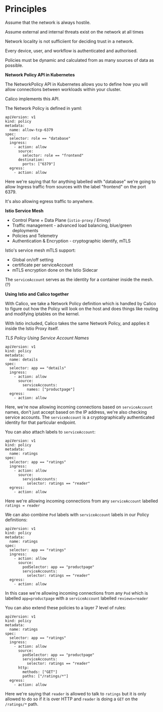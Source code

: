 # Principles

Assume that the network is always hostile.

Assume external and internal threats exist on the network at all times

Network locality is not sufficiient for deciding trust in a network.

Every device, user, and workflow is authenticated and authorised.

Policies must be dynamic and calculated from as many sources of data as possible.

__Network Policy API in Kubernetes__

The NetworkPolicy API in Kubernetes allows you to define how you will allow connections between workloads within your cluster.

Calico implements this API.

The Network Policy is defined in yaml:

    apiVersion: v1
    kind: policy
    metadata:
      name: allow-tcp-6379
    spec:
      selector: role == "database"
      ingress:
        - action: allow
          source:
            selector: role == "frontend"
          destination:
            ports: ["6379"]
      egress:
        - action: allow

Here we're saying that for anything labelled with "database" we're going to allow Ingress traffic from sources with the label "frontend" on the port 6379.

It's also allowing egress traffic to anywhere.

__Istio Service Mesh__

- Control Plane + Data Plane (`istio-proxy` / Envoy)
- Traffic management - advanced load balancing, blue/green deployments
- Policies and Telemetry
- Authentication & Encryption - cryptographic identify, mTLS
  
Istio's service mesh mTLS support:
- Global on/off setting
- certificate per serviceAccount
- mTLS encryption done on the Istio Sidecar

The `serviceAccount` serves as the identity for a container inside the mesh. (?)

__Using Istio and Calico together__

With Calico, we take a Network Policy definition which is handled by Calico to figure out how the Policy will look on the host and does things like routing and modifying iptables on the kernel.

With Istio included, Calico takes the same Network Policy, and applies it inside the Istio Proxy itself.

*TLS Policy Using Service Account Names*

    apiVersion: v1
    kind: policy
    metadata:
      name: details
    spec:
      selector: app == "details"
      ingress:
        - action: allow
          source:
            serviceAccounts:
              names: ["productpage"]
      egress:
        - action: allow

Here, we're now allowing incoming connections based on `serviceAccount` names, don't just accept based on the IP address, we're also checking service accounts.  The `serviceAccount` is a cryptographically authenticated identity for that particular endpoint.

You can also attach labels to `serviceAccount`:

    apiVersion: v1
    kind: policy
    metadata:
      name: ratings
    spec:
      selector: app == "ratings"
      ingress:
        - action: allow
          source:
            serviceAccounts:
              selector: ratings == "reader"
      egress:
        - action: allow

Here we're allowing incoming connections from any `serviceAccount` labelled `ratings = reader`

We can also combine `Pod` labels with `serviceAccount` labels in our Policy definitions:

    apiVersion: v1
    kind: policy
    metadata:
      name: ratings
    spec:
      selector: app == "ratings"
      ingress:
        - action: allow
          source:
            podSelector: app == "productpage"
            serviceAccounts:
              selector: ratings == "reader"
      egress:
        - action: allow

In this case we're allowing incoming connections from any `Pod` which is labelled `app=productpage` with a `serviceAccount` labelled `reviews=reader`

You can also extend these policies to a layer 7 level of rules:

    apiVersion: v1
    kind: policy
    metadata:
      name: ratings
    spec:
      selector: app == "ratings"
      ingress:
        - action: allow
          source:
            podSelector: app == "productpage"
            serviceAccounts:
              selector: ratings == "reader"
          http:
            methods: ["GET"]
            paths: ["/ratings/*"]
      egress:
        - action: allow

Here we're saying that `reader` is allowed to talk to `ratings` but it is only allowed to do so if it is over HTTP and `reader` is doing a `GET` on the `/ratings/*` path.

